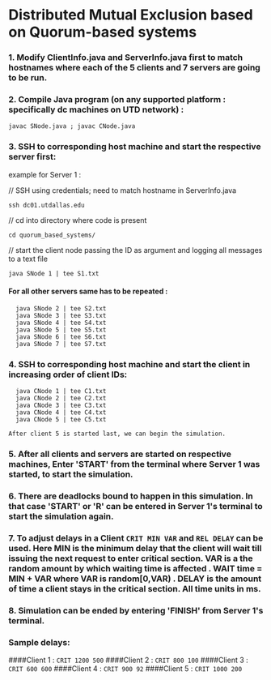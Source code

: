 # Distributed Mutual Exclusion based on Quorum-based systems

### 1. Modify ClientInfo.java and ServerInfo.java first to match hostnames where each of the 5 clients and 7 servers are going to be run.
### 2. Compile Java program (on any supported platform : specifically dc machines on UTD network) :
  `javac SNode.java ; javac CNode.java`

### 3. SSH to corresponding host machine and start the respective server first:

  example for Server 1 : 
  
  // SSH using credentials; need to match hostname in ServerInfo.java
  
  `ssh dc01.utdallas.edu`
  
  // cd into directory where code is present
  
  `cd quorum_based_systems/`
  
  // start the client node passing the ID as argument and logging all messages to a text file 
  
  `java SNode 1 | tee S1.txt`

####  For all other servers same has to be repeated :
```
  java SNode 2 | tee S2.txt
  java SNode 3 | tee S3.txt
  java SNode 4 | tee S4.txt
  java SNode 5 | tee S5.txt
  java SNode 6 | tee S6.txt
  java SNode 7 | tee S7.txt

```
### 4. SSH to corresponding host machine and start the client in increasing order of client IDs:

```
  java CNode 1 | tee C1.txt
  java CNode 2 | tee C2.txt
  java CNode 3 | tee C3.txt
  java CNode 4 | tee C4.txt
  java CNode 5 | tee C5.txt
```
    After client 5 is started last, we can begin the simulation.

### 5. After all clients and servers are started on respective machines, Enter 'START' from the terminal where Server 1 was started, to start the simulation.

### 6. There are deadlocks bound to happen in this simulation. In that case 'START' or 'R' can be entered in Server 1's terminal to start the simulation again.
### 7. To adjust delays in a Client `CRIT MIN VAR` and `REL DELAY` can be used. Here MIN is the minimum delay that the client will wait till issuing the next request to enter critical section. VAR is a the random amount by which waiting time is affected . WAIT time = MIN + VAR where VAR is random[0,VAR) . DELAY is the amount of time a client stays in the critical section. All time units in ms.
### 8. Simulation can be ended by entering 'FINISH' from Server 1's terminal.
### Sample delays:
####Client 1 :
    `CRIT 1200 500`
####Client 2 :
    `CRIT 800 100`
####Client 3 :
    `CRIT 600 600`
####Client 4 :
    `CRIT 900 92`
####Client 5 :
    `CRIT 1000 200`
